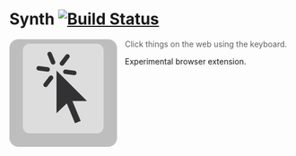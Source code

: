 # Synth [![Build Status][travis-badge]][travis-link]

<img src="icon.svg" alt="" align="left" style="margin-right: 1em;">

> Click things on the web using the keyboard.

Experimental browser extension.

[travis-badge]: https://travis-ci.com/lydell/synth.svg?branch=master
[travis-link]: https://travis-ci.com/lydell/synth
